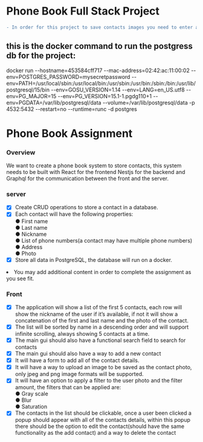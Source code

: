 # Phone Book Full Stack Project

```diff
- In order for this project to save contacts images you need to enter a aws-s3 bucket credentials in the .env file!! 
```
## this is the docker command to run the postgress db for the project:
docker run --hostname=453584cff717 --mac-address=02:42:ac:11:00:02 --env=POSTGRES_PASSWORD=mysecretpassword --env=PATH=/usr/local/sbin:/usr/local/bin:/usr/sbin:/usr/bin:/sbin:/bin:/usr/lib/postgresql/15/bin --env=GOSU_VERSION=1.14 --env=LANG=en_US.utf8 --env=PG_MAJOR=15 --env=PG_VERSION=15.1-1.pgdg110+1 --env=PGDATA=/var/lib/postgresql/data --volume=/var/lib/postgresql/data -p 4532:5432 --restart=no --runtime=runc -d postgres

# Phone Book Assignment

### Overview
We want to create a phone book system to store contacts, this system needs to be built with React for the frontend
Nestjs for the backend and Graphql for the communication between the front and the server.

### server
- [x] Create CRUD operations to store a contact in a database.
- [x] Each contact will have the following properties:
  <li> ● First name
  <li> ● Last name
  <li>● Nickname
  <li> ● List of phone numbers(a contact may have multiple phone numbers)
  <li>● Address
  <li> ● Photo
- [x] Store all data in PostgreSQL, the database will run on a docker.
<li> You may add additional content in order to complete the assignment as you see fit.

### Front
- [x]  The application will show a list of the first 5 contacts, each row will show the nickname of the user if
it’s available, if not it will show a concatenation of the first and last name and the photo of the
contact.
- [x] The list will be sorted by name in a descending order and will support infinite scrolling, always
showing 5 contacts at a time.
- [x] The main gui should also have a functional search field to search for contacts
- [x] The main gui should also have a way to add a new contact
- [x] It will have a form to add all of the contact details.
- [x] It will have a way to upload an image to be saved as the contact photo, only jpeg and png
image formats will be supported.
- [x] It will have an option to apply a filter to the user photo and the filter amount, the filters that
can be applied are:
  <li>  ●  Gray scale
  <li>  ●  Blur
  <li>  ●  Saturation
- [x] The contacts in the list should be clickable, once a user been clicked a popup should appear with
all of the contacts details, within this popup there should be the option to edit the contact(should
have the same functionality as the add contact) and a way to delete the contact
